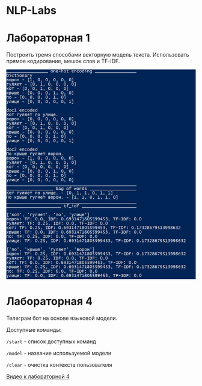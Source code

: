 # NLP-Labs

# Лабораторная  1
Построить тремя способами векторную модель текста. Использовать прямое кодирование, мешок слов и TF-IDF.

![Лабораторная 1]( docs/img/lab1.jpg)

# Лабораторная  4
Телеграм бот на основе языковой модели.

Доступные команды:

`/start` - список доступных команд

`/model` - название используемой модели

`/clear` - очистка контекста пользователя

[Видео к лабораторной 4]( docs/vid/lab4.mp4)